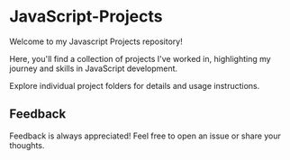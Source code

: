 # JavaScript-Projects
Welcome to my Javascript Projects repository! 

Here, you'll find a collection of projects I've worked in, highlighting my journey and skills in JavaScript development.

Explore individual project folders for details and usage instructions.

## Feedback
Feedback is always appreciated! Feel free to open an issue or share your thoughts.
